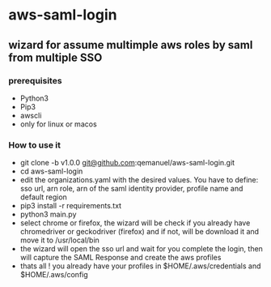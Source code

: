 # aws-saml-login
## wizard for assume multimple aws roles by saml from multiple SSO

### prerequisites
* Python3
* Pip3
* awscli
* only for linux or macos

### How to use it

* git clone -b v1.0.0 git@github.com:qemanuel/aws-saml-login.git
* cd aws-saml-login
* edit the organizations.yaml with the desired values. You have to define: sso url, arn role, arn of the saml identity provider, profile name and default region
* pip3 install -r requirements.txt
* python3 main.py
* select chrome or firefox, the wizard will be check if you already have chromedriver or geckodriver (firefox) and if not, will be download it and move it to /usr/local/bin
* the wizard will open the sso url and wait for you complete the login, then will capture the SAML Response and create the aws profiles
* thats all ! you already have your profiles in $HOME/.aws/credentials and $HOME/.aws/config
